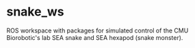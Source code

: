 # snake_ws
ROS workspace with packages for simulated control of the CMU Biorobotic's lab SEA snake and SEA hexapod (snake monster). 
